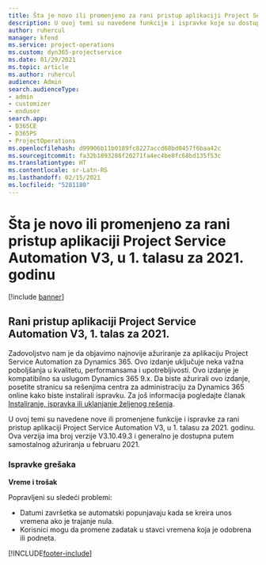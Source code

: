 ```yaml
---
title: Šta je novo ili promenjeno za rani pristup aplikaciji Project Service Automation V3, u 1. talasu za 2021. godinu
description: U ovoj temi su navedene funkcije i ispravke koje su dostupne za rani pristup aplikaciji Project Service Automation V3, u 1. talasu za 2021. godinu.
author: ruhercul
manager: kfend
ms.service: project-operations
ms.custom: dyn365-projectservice
ms.date: 01/29/2021
ms.topic: article
ms.author: ruhercul
audience: Admin
search.audienceType:
- admin
- customizer
- enduser
search.app:
- D365CE
- D365PS
- ProjectOperations
ms.openlocfilehash: d99906b11b0189fc8227accd68bd0457f6baa42c
ms.sourcegitcommit: fa32b1893286f20271fa4ec4be8fc68bd135f53c
ms.translationtype: HT
ms.contentlocale: sr-Latn-RS
ms.lasthandoff: 02/15/2021
ms.locfileid: "5281180"
---
```

# <a name="whats-new-or-changed-in-project-service-automation-early-access-wave-1-2021-v3"></a>Šta je novo ili promenjeno za rani pristup aplikaciji Project Service Automation V3, u 1. talasu za 2021. godinu

[!include [banner](../includes/psa-now-project-operations.md)]

## <a name="project-service-automation-early-access-wave-1-2021-v3"></a>Rani pristup aplikaciji Project Service Automation V3, 1. talas za 2021.

Zadovoljstvo nam je da objavimo najnovije ažuriranje za aplikaciju Project Service Automation za Dynamics 365. Ovo izdanje uključuje neka važna poboljšanja u kvalitetu, performansama i upotrebljivosti. Ovo izdanje je kompatibilno sa uslugom Dynamics 365 9.x. Da biste ažurirali ovo izdanje, posetite stranicu sa rešenjima centra za administraciju za Dynamics 365 online kako biste instalirali ispravku. Za još informacija pogledajte članak [Instaliranje, ispravka ili uklanjanje željenog rešenja](https://docs.microsoft.com/power-platform/admin/install-remove-preferred-solution).

U ovoj temi su navedene nove ili promenjene funkcije i ispravke za rani pristup aplikaciji Project Service Automation V3, u 1. talasu za 2021. godinu. Ova verzija ima broj verzije V3.10.49.3 i generalno je dostupna putem samostalnog ažuriranja u februaru 2021.


### <a name="bug-fixes"></a>Ispravke grešaka

**Vreme i trošak**

Popravljeni su sledeći problemi:

- Datumi završetka se automatski popunjavaju kada se kreira unos vremena ako je trajanje nula.
- Korisnici mogu da promene zadatak u stavci vremena koja je odobrena ili podneta.


[!INCLUDE[footer-include](../includes/footer-banner.md)]